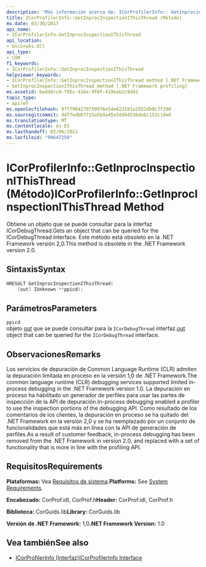 ```yaml
---
description: 'Más información acerca de: ICorProfilerInfo:: Getinprocinspectionithisthread ((método)'
title: ICorProfilerInfo::GetInprocInspectionIThisThread (Método)
ms.date: 03/30/2017
api_name:
- ICorProfilerInfo.GetInprocInspectionIThisThread
api_location:
- mscorwks.dll
api_type:
- COM
f1_keywords:
- ICorProfilerInfo::GetInprocInspectionIThisThread
helpviewer_keywords:
- ICorProfilerInfo::GetInprocInspectionIThisThread method [.NET Framework profiling]
- GetInprocInspectionIThisThread method [.NET Framework profiling]
ms.assetid: badddccd-f85c-416e-9f0f-419eab2c9d42
topic_type:
- apiref
ms.openlocfilehash: 07ff904170750976e54e623101a2552db0c7f290
ms.sourcegitcommit: ddf7edb67715a5b9a45e3dd44536dabc153c1de0
ms.translationtype: MT
ms.contentlocale: es-ES
ms.lasthandoff: 02/06/2021
ms.locfileid: "99647250"
---
```

# <a name="icorprofilerinfogetinprocinspectionithisthread-method"></a><span data-ttu-id="acea9-103">ICorProfilerInfo::GetInprocInspectionIThisThread (Método)</span><span class="sxs-lookup"><span data-stu-id="acea9-103">ICorProfilerInfo::GetInprocInspectionIThisThread Method</span></span>

<span data-ttu-id="acea9-104">Obtiene un objeto que se puede consultar para la interfaz ICorDebugThread.</span><span class="sxs-lookup"><span data-stu-id="acea9-104">Gets an object that can be queried for the ICorDebugThread interface.</span></span> <span data-ttu-id="acea9-105">Este método está obsoleto en la .NET Framework versión 2,0.</span><span class="sxs-lookup"><span data-stu-id="acea9-105">This method is obsolete in the .NET Framework version 2.0.</span></span>  
  
## <a name="syntax"></a><span data-ttu-id="acea9-106">Sintaxis</span><span class="sxs-lookup"><span data-stu-id="acea9-106">Syntax</span></span>  
  
```cpp  
HRESULT GetInprocInspectionIThisThread(  
    [out] IUnknown **ppicd);  
```  
  
## <a name="parameters"></a><span data-ttu-id="acea9-107">Parámetros</span><span class="sxs-lookup"><span data-stu-id="acea9-107">Parameters</span></span>  

 `ppicd`  
 <span data-ttu-id="acea9-108">objeto [out](/cpp/atl/iunknown) que se puede consultar para la `ICorDebugThread` interfaz.</span><span class="sxs-lookup"><span data-stu-id="acea9-108">[out](/cpp/atl/iunknown) object that can be queried for the `ICorDebugThread` interface.</span></span>  
  
## <a name="remarks"></a><span data-ttu-id="acea9-109">Observaciones</span><span class="sxs-lookup"><span data-stu-id="acea9-109">Remarks</span></span>  

 <span data-ttu-id="acea9-110">Los servicios de depuración de Common Language Runtime (CLR) admiten la depuración limitada en proceso en la versión 1,0 de .NET Framework.</span><span class="sxs-lookup"><span data-stu-id="acea9-110">The common language runtime (CLR) debugging services supported limited in-process debugging in the .NET Framework version 1.0.</span></span> <span data-ttu-id="acea9-111">La depuración en proceso ha habilitado un generador de perfiles para usar las partes de inspección de la API de depuración.</span><span class="sxs-lookup"><span data-stu-id="acea9-111">In-process debugging enabled a profiler to use the inspection portions of the debugging API.</span></span> <span data-ttu-id="acea9-112">Como resultado de los comentarios de los clientes, la depuración en proceso se ha quitado del .NET Framework en la versión 2,0 y se ha reemplazado por un conjunto de funcionalidades que está más en línea con la API de generación de perfiles.</span><span class="sxs-lookup"><span data-stu-id="acea9-112">As a result of customer feedback, in-process debugging has been removed from the .NET Framework in version 2.0, and replaced with a set of functionality that is more in line with the profiling API.</span></span>  
  
## <a name="requirements"></a><span data-ttu-id="acea9-113">Requisitos</span><span class="sxs-lookup"><span data-stu-id="acea9-113">Requirements</span></span>  

 <span data-ttu-id="acea9-114">**Plataformas:** Vea [Requisitos de sistema](../../get-started/system-requirements.md).</span><span class="sxs-lookup"><span data-stu-id="acea9-114">**Platforms:** See [System Requirements](../../get-started/system-requirements.md).</span></span>  
  
 <span data-ttu-id="acea9-115">**Encabezado:** CorProf.idl, CorProf.h</span><span class="sxs-lookup"><span data-stu-id="acea9-115">**Header:** CorProf.idl, CorProf.h</span></span>  
  
 <span data-ttu-id="acea9-116">**Biblioteca:** CorGuids.lib</span><span class="sxs-lookup"><span data-stu-id="acea9-116">**Library:** CorGuids.lib</span></span>  
  
 <span data-ttu-id="acea9-117">**Versión de .NET Framework:** 1,0</span><span class="sxs-lookup"><span data-stu-id="acea9-117">**.NET Framework Version:** 1.0</span></span>  
  
## <a name="see-also"></a><span data-ttu-id="acea9-118">Vea también</span><span class="sxs-lookup"><span data-stu-id="acea9-118">See also</span></span>

- [<span data-ttu-id="acea9-119">ICorProfilerInfo (Interfaz)</span><span class="sxs-lookup"><span data-stu-id="acea9-119">ICorProfilerInfo Interface</span></span>](icorprofilerinfo-interface.md)
